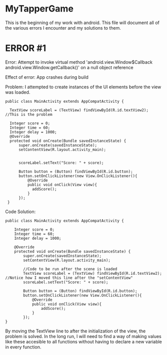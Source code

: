 # MyTapperGame
This is the beginning of my work with android.
This file will document all of the various errors I encounter and my solutions to them.

 ERROR #1
========================================================================================
Error: Attempt to invoke virtual method 'android.view.Window$Callback android.view.Window.getCallback()' on a null object reference

Effect of error: App crashes during build

Problem: I attempted to create instances of the UI elements before the view was loaded. 

    public class MainActivity extends AppCompatActivity {
    
      TextView scoreLabel = (TextView) findViewById(R.id.textView2); //This is the problem
    
      Integer score = 0;
      Integer time = 60;
      Integer delay = 1000;
      @Override
      protected void onCreate(Bundle savedInstanceState) {
          super.onCreate(savedInstanceState);
          setContentView(R.layout.activity_main);
       
        
          scoreLabel.setText("Score: " + score);

          Button button = (Button) findViewById(R.id.button);
          button.setOnClickListener(new View.OnClickListener(){
              @Override
              public void onClick(View view){
                addScore();
              }
          });
     }


Code Solution:

    public class MainActivity extends AppCompatActivity {
    
        Integer score = 0;
        Integer time = 60;
        Integer delay = 1000;
    
        @Override
        protected void onCreate(Bundle savedInstanceState) {
            super.onCreate(savedInstanceState);
            setContentView(R.layout.activity_main);
        
            //Code to be run after the scene is loaded
            TextView scoreLabel = (TextView) findViewById(R.id.textView2); //Notice how I moved this line after the "setContentView"
            scoreLabel.setText("Score: " + score);

            Button button = (Button) findViewById(R.id.button);
            button.setOnClickListener(new View.OnClickListener(){
                @Override
                public void onClick(View view){
                    addScore();
                }
            });
    }

By moving the TextView line to after the initialization of the view, the problem is solved. In the long run, I will need to find
a way of making values like these accesible to all functions without having to declare a new variable in every function.



